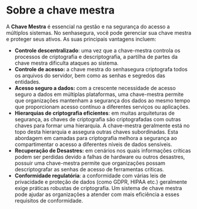 # Sobre a chave mestra

A **Chave Mestra** é essencial na gestão e na segurança do acesso a múltiplos sistemas. No senhasegura, você pode gerenciar sua chave mestra e proteger seus ativos. As suas principais vantagens incluem:

* **Controle descentralizado**: uma vez que a chave-mestra controla os processos de criptografia e descriptografia, a partilha de partes da chave mestra dificulta ataques ao sistema.  
* **Controle de acesso:** a chave mestra do senhasegura criptografa todos os arquivos do servidor, bem como as senhas e segredos das entidades.  
* **Acesso seguro a dados:** com a crescente necessidade de acesso seguro a dados em múltiplas plataformas, uma chave-mestra permite que organizações mantenham a segurança dos dados ao mesmo tempo que proporcionam acesso contínuo a diferentes serviços ou aplicações.  
* **Hierarquias de criptografia eficientes**: em muitas arquiteturas de segurança, as chaves de criptografia são criptografadas com outras chaves para formar uma hierarquia. A chave-mestra geralmente está no topo desta hierarquia e assegura outras chaves subordinadas. Esta abordagem em camadas para criptografia melhora a segurança ao compartimentar o acesso a diferentes níveis de dados sensíveis.  
* **Recuperação de Desastres:** em cenários nos quais informações críticas podem ser perdidas devido a falhas de hardware ou outros desastres, possuir uma chave-mestra permite que organizações possam descriptografar as senhas de acesso de ferramentas críticas.  
* **Conformidade regulatória**: a conformidade com várias leis de privacidade e proteção de dados (como GDPR, HIPAA etc.) geralmente exige práticas robustas de criptografia. Um sistema de chave mestra pode ajudar as organizações a atender com mais eficiência a esses requisitos de conformidade.